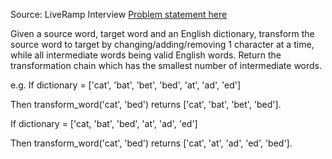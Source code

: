 Source: LiveRamp Interview
[Problem statement here](http://www.ardendertat.com/2011/10/17/programming-interview-questions-8-transform-word/)

Given a source word, target word and an English dictionary, transform the source word to target by changing/adding/removing 1 character at a time, while all intermediate words being valid English words. Return the transformation chain which has the smallest number of intermediate words.

e.g. If dictionary = ['cat', 'bat', 'bet', 'bed', 'at', 'ad', 'ed']

Then transform_word('cat', 'bed') returns ['cat', 'bat', 'bet', 'bed'].

If dictionary = ['cat, 'bat', 'bed', 'at', 'ad', 'ed']

Then transform_word('cat', 'bed') returns ['cat', 'at', 'ad', 'ed', 'bed'].
